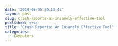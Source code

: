 ```yaml
---
date: '2014-05-05 20:13:47'
layout: post
slug: crash-reports-an-insanely-effective-tool
published: true
title: 'Crash Reports: An Insanely Effective Tool'
categories:
  - Computers
---
```


